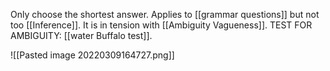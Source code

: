 Only choose the shortest answer. Applies to [[grammar questions]] but not too [[Inference]]. It is in tension with [[Ambiguity Vagueness]]. TEST FOR AMBIGUITY: [[water Buffalo test]].

![[Pasted image 20220309164727.png]]